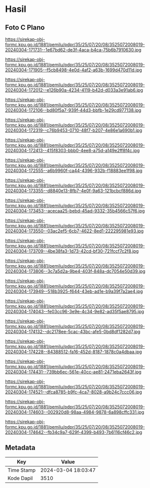# Hasil

## Foto C Plano

https://sirekap-obj-formc.kpu.go.id/1881/pemilu/pdpr/35/25/07/20/08/3525072008019-20240304-171731--1e67bd62-de3f-4aca-b4ca-75b6b7910630.jpg

https://sirekap-obj-formc.kpu.go.id/1881/pemilu/pdpr/35/25/07/20/08/3525072008019-20240304-171905--f5cb8498-4e0d-4af2-a63b-1699d470d11d.jpg

https://sirekap-obj-formc.kpu.go.id/1881/pemilu/pdpr/35/25/07/20/08/3525072008019-20240304-172012--e126b90a-4234-4119-b42d-d033a3e91ab6.jpg

https://sirekap-obj-formc.kpu.go.id/1881/pemilu/pdpr/35/25/07/20/08/3525072008019-20240304-172106--bd80f5a7-939f-44d3-bbfb-1e29cd977138.jpg

https://sirekap-obj-formc.kpu.go.id/1881/pemilu/pdpr/35/25/07/20/08/3525072008019-20240304-172319--c76b9453-0710-48f7-b207-4e86e1a690b1.jpg

https://sirekap-obj-formc.kpu.go.id/1881/pemilu/pdpr/35/25/07/20/08/3525072008019-20240304-172413--415f8303-bbb0-4ee8-a75d-a149e2ff8f4c.jpg

https://sirekap-obj-formc.kpu.go.id/1881/pemilu/pdpr/35/25/07/20/08/3525072008019-20240304-172555--a6b9960f-ca44-4396-932b-f18883ee1f98.jpg

https://sirekap-obj-formc.kpu.go.id/1881/pemilu/pdpr/35/25/07/20/08/3525072008019-20240304-173355--d8840e13-8fb7-4e0f-9a63-121bcbcf886d.jpg

https://sirekap-obj-formc.kpu.go.id/1881/pemilu/pdpr/35/25/07/20/08/3525072008019-20240304-173453--acecaa25-bebd-45ad-9332-35b4566c57f6.jpg

https://sirekap-obj-formc.kpu.go.id/1881/pemilu/pdpr/35/25/07/20/08/3525072008019-20240304-173550--03ac2ef5-6cb7-4622-8ed1-222295981e93.jpg

https://sirekap-obj-formc.kpu.go.id/1881/pemilu/pdpr/35/25/07/20/08/3525072008019-20240304-173709--4be38fa3-1d73-42cd-bf30-721fccf7c2f8.jpg

https://sirekap-obj-formc.kpu.go.id/1881/pemilu/pdpr/35/25/07/20/08/3525072008019-20240304-173806--3c7a5d2a-9be4-403f-848a-dc7054e50d39.jpg

https://sirekap-obj-formc.kpu.go.id/1881/pemilu/pdpr/35/25/07/20/08/3525072008019-20240304-173949--518b3925-f644-43eb-ad1e-b9a39f7a2ae4.jpg

https://sirekap-obj-formc.kpu.go.id/1881/pemilu/pdpr/35/25/07/20/08/3525072008019-20240304-174043--fe03cc96-3e9e-4c34-9e82-ad35f5ae8795.jpg

https://sirekap-obj-formc.kpu.go.id/1881/pemilu/pdpr/35/25/07/20/08/3525072008019-20240304-174132--dc2178ee-5cac-43bc-afe5-0bd8df1282d7.jpg

https://sirekap-obj-formc.kpu.go.id/1881/pemilu/pdpr/35/25/07/20/08/3525072008019-20240304-174228--84388512-fa16-452d-8187-1878c0a4dbaa.jpg

https://sirekap-obj-formc.kpu.go.id/1881/pemilu/pdpr/35/25/07/20/08/3525072008019-20240304-174431--739bb6ec-561e-40cc-ae81-2471eba2643f.jpg

https://sirekap-obj-formc.kpu.go.id/1881/pemilu/pdpr/35/25/07/20/08/3525072008019-20240304-174521--dfca8785-b9fc-4ca7-8028-a9b24c7ccc06.jpg

https://sirekap-obj-formc.kpu.go.id/1881/pemilu/pdpr/35/25/07/20/08/3525072008019-20240304-174603--002920d8-98aa-4984-9878-6a898cffc331.jpg

https://sirekap-obj-formc.kpu.go.id/1881/pemilu/pdpr/35/25/07/20/08/3525072008019-20240304-174642--fb34c9a7-629f-4399-b493-7b6116cf46c2.jpg


## Metadata

| Key        | Value               |
| ---------- | ------------------- |
| Time Stamp | 2024-03-04 18:03:47 |
| Kode Dapil | 3510                |




